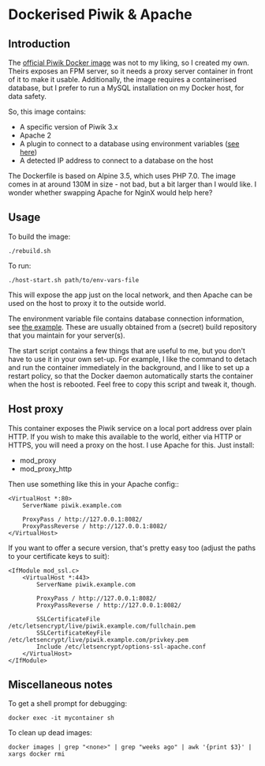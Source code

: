 Dockerised Piwik & Apache
===

Introduction
---

The [official Piwik Docker image](https://hub.docker.com/_/piwik/) was not to my liking, so I
created my own. Theirs exposes an FPM server, so it needs a proxy server container in front
of it to make it usable. Additionally, the image requires a containerised database, but I
prefer to run a MySQL installation on my Docker host, for data safety.

So, this image contains:

* A specific version of Piwik 3.x
* Apache 2
* A plugin to connect to a database using environment variables ([see here](https://github.com/halfer/piwik-database-configuration))
* A detected IP address to connect to a database on the host

The Dockerfile is based on Alpine 3.5, which uses PHP 7.0. The image comes in at around
130M in size - not bad, but a bit larger than I would like. I wonder whether swapping
Apache for NginX would help here?

Usage
---

To build the image:

	./rebuild.sh

To run:

	./host-start.sh path/to/env-vars-file

This will expose the app just on the local network, and then Apache can be used on the
host to proxy it to the outside world.

The environment variable file contains database connection information, see
[the example](config/envs/local.example). These are usually obtained from a (secret)
build repository that you maintain for your server(s).

The start script contains a few things that are useful to me, but you don't have to use it
in your own set-up. For example, I like the command to detach and run the container immediately
in the background, and I like to set up a restart policy, so that the Docker daemon
automatically starts the container when the host is rebooted. Feel free to copy this
script and tweak it, though.

Host proxy
---

This container exposes the Piwik service on a local port address over plain HTTP. If you
wish to make this available to the world, either via HTTP or HTTPS, you will need a
proxy on the host. I use Apache for this. Just install:

* mod_proxy
* mod_proxy_http

Then use something like this in your Apache config::

    <VirtualHost *:80>
        ServerName piwik.example.com

        ProxyPass / http://127.0.0.1:8082/
        ProxyPassReverse / http://127.0.0.1:8082/
    </VirtualHost>

If you want to offer a secure version, that's pretty easy too (adjust the paths to
your certificate keys to suit):

    <IfModule mod_ssl.c>
        <VirtualHost *:443>
            ServerName piwik.example.com

            ProxyPass / http://127.0.0.1:8082/
            ProxyPassReverse / http://127.0.0.1:8082/

            SSLCertificateFile /etc/letsencrypt/live/piwik.example.com/fullchain.pem
            SSLCertificateKeyFile /etc/letsencrypt/live/piwik.example.com/privkey.pem
            Include /etc/letsencrypt/options-ssl-apache.conf
        </VirtualHost>
    </IfModule>

Miscellaneous notes
---

To get a shell prompt for debugging:

	docker exec -it mycontainer sh

To clean up dead images:

	docker images | grep "<none>" | grep "weeks ago" | awk '{print $3}' | xargs docker rmi
